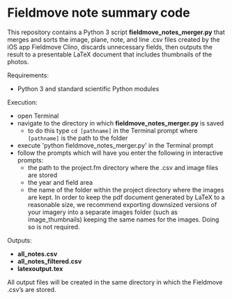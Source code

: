 # Fieldmove note summary code

This repository contains a Python 3 script **fieldmove_notes_merger.py** that merges and sorts the image, plane, note, and line .csv files created by the iOS app Fieldmove Clino, discards unnecessary fields, then outputs the result to a presentable LaTeX document that includes thumbnails of the photos.

Requirements:
* Python 3 and standard scientific Python modules

Execution:
* open Terminal
* navigate to the directory in which **fieldmove_notes_merger.py** is saved
  * to do this type `cd [pathname]` in the Terminal prompt where `[pathname]` is the path to the folder
* execute 'python fieldmove_notes_merger.py' in the Terminal prompt
* follow the prompts which will have you enter the following in interactive prompts:
  * the path to the project.fm directory where the .csv and image files are stored
  * the year and field area
  * the name of the folder within the project directory where the images are kept. In order to keep the pdf document generated by LaTeX to a reasonable size, we recommend exporting downsized versions of your imagery into a separate images folder (such as image_thumbnails) keeping the same names for the images. Doing so is not required.

Outputs:
* **all_notes.csv**
* **all_notes_filtered.csv**
* **latexoutput.tex**

All output files will be created in the same directory in which the Fieldmove .csv’s are stored.
